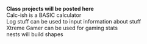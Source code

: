 **Class projects will be posted here**
<br />Calc-ish is a BASIC calculator
<br />Log stuff can be used to input information about stuff
<br />Xtreme Gamer can be used for gaming stats
<br />nests will build shapes
<br />
